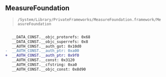 ## MeasureFoundation

> `/System/Library/PrivateFrameworks/MeasureFoundation.framework/MeasureFoundation`

```diff

   __DATA_CONST.__objc_protorefs: 0x68
   __DATA_CONST.__objc_superrefs: 0x8
   __AUTH_CONST.__auth_got: 0x10d0
-  __AUTH_CONST.__auth_ptr: 0xa00
+  __AUTH_CONST.__auth_ptr: 0x9f0
   __AUTH_CONST.__const: 0x3120
   __AUTH_CONST.__cfstring: 0xa0
   __AUTH_CONST.__objc_const: 0x8d90

```
